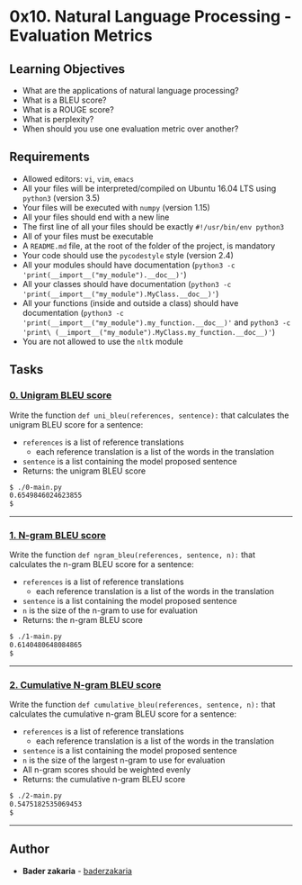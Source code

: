 # 0x10. Natural Language Processing - Evaluation Metrics

## Learning Objectives

- What are the applications of natural language processing?
- What is a BLEU score?
- What is a ROUGE score?
- What is perplexity?
- When should you use one evaluation metric over another?

## Requirements

- Allowed editors: `vi`, `vim`, `emacs`
- All your files will be interpreted/compiled on Ubuntu 16.04 LTS using `python3` (version 3.5)
- Your files will be executed with `numpy` (version 1.15)
- All your files should end with a new line
- The first line of all your files should be exactly `#!/usr/bin/env python3`
- All of your files must be executable
- A `README.md` file, at the root of the folder of the project, is mandatory
- Your code should use the `pycodestyle` style (version 2.4)
- All your modules should have documentation (`python3 -c 'print(__import__("my_module").__doc__)'`)
- All your classes should have documentation (`python3 -c 'print(__import__("my_module").MyClass.__doc__)'`)
- All your functions (inside and outside a class) should have documentation (`python3 -c 'print(__import__("my_module").my_function.__doc__)'` and `python3 -c 'print\
(__import__("my_module").MyClass.my_function.__doc__)'`)
- You are not allowed to use the `nltk` module

## Tasks

### [0. Unigram BLEU score](./0-uni_bleu.py)

Write the function `def uni_bleu(references, sentence):` that calculates the unigram BLEU score for a sentence:

- `references` is a list of reference translations
  - each reference translation is a list of the words in the translation
- `sentence` is a list containing the model proposed sentence
- Returns: the unigram BLEU score

```sh
$ ./0-main.py
0.6549846024623855
$
```

---

### [1. N-gram BLEU score](./1-ngram_bleu.py)

Write the function `def ngram_bleu(references, sentence, n):` that calculates the n-gram BLEU score for a sentence:

- `references` is a list of reference translations
  - each reference translation is a list of the words in the translation
- `sentence` is a list containing the model proposed sentence
- `n` is the size of the n-gram to use for evaluation
- Returns: the n-gram BLEU score

```sh
$ ./1-main.py
0.6140480648084865
$
```

---

### [2. Cumulative N-gram BLEU score](./2-cumulative_bleu.py)

Write the function `def cumulative_bleu(references, sentence, n):` that calculates the cumulative n-gram BLEU score for a sentence:

- `references` is a list of reference translations
  - each reference translation is a list of the words in the translation
- `sentence` is a list containing the model proposed sentence
- `n` is the size of the largest n-gram to use for evaluation
- All n-gram scores should be weighted evenly
- Returns: the cumulative n-gram BLEU score

```sh
$ ./2-main.py
0.5475182535069453
$
```

---

## Author

- **Bader zakaria** - [baderzakaria](https://github.com/baderzakaria)